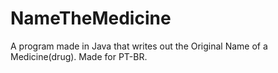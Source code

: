 # NameTheMedicine
A program made in Java that writes out the Original Name of a Medicine(drug). Made for PT-BR.
